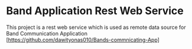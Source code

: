 # Band Application Rest Web Service
This project is a rest web service which is used as remote data source for Band Communication Application [https://github.com/dawityonas010/Bands-commnicating-App]
